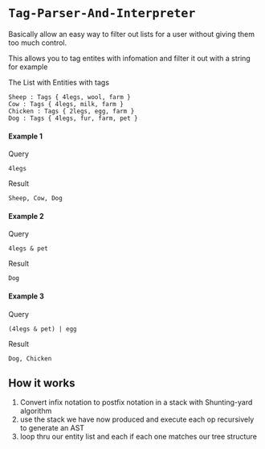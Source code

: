 # `Tag-Parser-And-Interpreter`
Basically allow an easy way to filter out lists for a user
without giving them too much control.

This allows you to tag entites with infomation and filter it out with a string
for example

The List with Entities with tags
```
Sheep : Tags { 4legs, wool, farm }
Cow : Tags { 4legs, milk, farm }
Chicken : Tags { 2legs, egg, farm }
Dog : Tags { 4legs, fur, farm, pet }
```


#### Example 1
Query
``` 
4legs
```

Result
```
Sheep, Cow, Dog
````

#### Example 2
Query
``` 
4legs & pet
```

Result
```
Dog
````

#### Example 3
Query
``` 
(4legs & pet) | egg
```

Result
```
Dog, Chicken
````

## How it works
1. Convert infix notation to postfix notation in a stack with Shunting-yard algorithm
2. use the stack we have now produced and execute each op recursively to generate an AST  
3. loop thru our entity list and each if each one matches our tree structure
